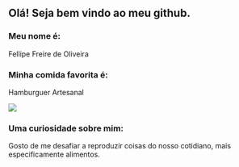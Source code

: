 ## Olá! Seja bem vindo ao meu github.

### Meu nome é:
Fellipe Freire de Oliveira

### Minha comida favorita é:
Hamburguer Artesanal

![](https://img.itdg.com.br/tdg/images/blog/uploads/2017/07/shutterstock_337714676.jpg)

### Uma curiosidade sobre mim:
Gosto de me desafiar a reproduzir coisas do nosso cotidiano, mais especificamente alimentos.
